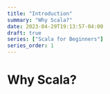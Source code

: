 ```yaml
---
title: "Introduction"
summary: "Why Scala?"
date: 2023-04-29T19:13:57-04:00
draft: true
series: ["Scala for Beginners"]
series_order: 1
---
```


# Why Scala?
